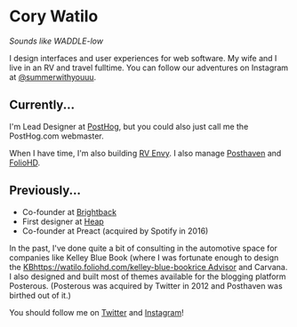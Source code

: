 # Cory Watilo
_Sounds like WADDLE-low_

I design interfaces and user experiences for web software. My wife and I live in an RV and travel fulltime. You can follow our adventures on Instagram at [@summerwithyouuu](https://www.instagram.com/summerwithyouuu/).

## Currently...

I'm Lead Designer at [PostHog](https://posthog.com "Link: https://posthog.com"), but you could also just call me the PostHog.com webmaster.

When I have time, I'm also building [RV Envy](https://rvenvy.co). I also manage [Posthaven](https://posthaven.com) and [FolioHD](https://foliohd.com).

## Previously...

- Co-founder at [Brightback](https://brightback.com "Link: https://brightback.com")
- First designer at [Heap](https://heap.io)
- Co-founder at Preact (acquired by Spotify in 2016)

In the past, I've done quite a bit of consulting in the automotive space for companies like Kelley Blue Book (where I was fortunate enough to design the [KBhttps://watilo.foliohd.com/kelley-blue-bookrice Advisor](url) and Carvana. I also designed and built most of themes available for the blogging platform Posterous. (Posterous was acquired by Twitter in 2012 and Posthaven was birthed out of it.)

You should follow me on [Twitter](https://twitter.com/watilo) and [Instagram](https://instagram.com/watilo)!
